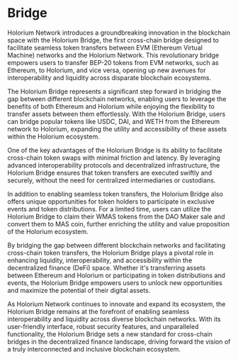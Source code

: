 # Bridge

Holorium Network introduces a groundbreaking innovation in the blockchain space with the Holorium Bridge, the first cross-chain bridge designed to facilitate seamless token transfers between EVM (Ethereum Virtual Machine) networks and the Holorium Network. This revolutionary bridge empowers users to transfer BEP-20 tokens from EVM networks, such as Ethereum, to Holorium, and vice versa, opening up new avenues for interoperability and liquidity across disparate blockchain ecosystems.

The Holorium Bridge represents a significant step forward in bridging the gap between different blockchain networks, enabling users to leverage the benefits of both Ethereum and Holorium while enjoying the flexibility to transfer assets between them effortlessly. With the Holorium Bridge, users can bridge popular tokens like USDC, DAI, and WETH from the Ethereum network to Holorium, expanding the utility and accessibility of these assets within the Holorium ecosystem.

One of the key advantages of the Holorium Bridge is its ability to facilitate cross-chain token swaps with minimal friction and latency. By leveraging advanced interoperability protocols and decentralized infrastructure, the Holorium Bridge ensures that token transfers are executed swiftly and securely, without the need for centralized intermediaries or custodians.

In addition to enabling seamless token transfers, the Holorium Bridge also offers unique opportunities for token holders to participate in exclusive events and token distributions. For a limited time, users can utilize the Holorium Bridge to claim their WMAS tokens from the DAO Maker sale and convert them to MAS coin, further enriching the utility and value proposition of the Holorium ecosystem.

By bridging the gap between different blockchain networks and facilitating cross-chain token transfers, the Holorium Bridge plays a pivotal role in enhancing liquidity, interoperability, and accessibility within the decentralized finance (DeFi) space. Whether it's transferring assets between Ethereum and Holorium or participating in token distributions and events, the Holorium Bridge empowers users to unlock new opportunities and maximize the potential of their digital assets.

As Holorium Network continues to innovate and expand its ecosystem, the Holorium Bridge remains at the forefront of enabling seamless interoperability and liquidity across diverse blockchain networks. With its user-friendly interface, robust security features, and unparalleled functionality, the Holorium Bridge sets a new standard for cross-chain bridges in the decentralized finance landscape, driving forward the vision of a truly interconnected and inclusive blockchain ecosystem.
